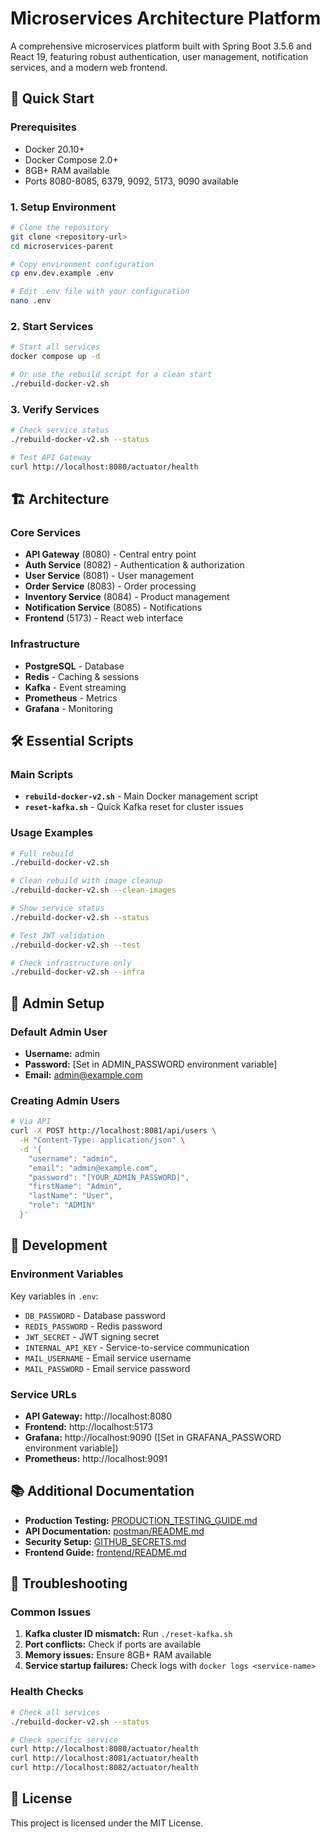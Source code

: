 # Microservices Architecture Platform

A comprehensive microservices platform built with Spring Boot 3.5.6 and React 19, featuring robust authentication, user management, notification services, and a modern web frontend.

## 🚀 Quick Start

### Prerequisites
- Docker 20.10+
- Docker Compose 2.0+
- 8GB+ RAM available
- Ports 8080-8085, 6379, 9092, 5173, 9090 available

### 1. Setup Environment
```bash
# Clone the repository
git clone <repository-url>
cd microservices-parent

# Copy environment configuration
cp env.dev.example .env

# Edit .env file with your configuration
nano .env
```

### 2. Start Services
```bash
# Start all services
docker compose up -d

# Or use the rebuild script for a clean start
./rebuild-docker-v2.sh
```

### 3. Verify Services
```bash
# Check service status
./rebuild-docker-v2.sh --status

# Test API Gateway
curl http://localhost:8080/actuator/health
```

## 🏗️ Architecture

### Core Services
- **API Gateway** (8080) - Central entry point
- **Auth Service** (8082) - Authentication & authorization
- **User Service** (8081) - User management
- **Order Service** (8083) - Order processing
- **Inventory Service** (8084) - Product management
- **Notification Service** (8085) - Notifications
- **Frontend** (5173) - React web interface

### Infrastructure
- **PostgreSQL** - Database
- **Redis** - Caching & sessions
- **Kafka** - Event streaming
- **Prometheus** - Metrics
- **Grafana** - Monitoring

## 🛠️ Essential Scripts

### Main Scripts
- **`rebuild-docker-v2.sh`** - Main Docker management script
- **`reset-kafka.sh`** - Quick Kafka reset for cluster issues

### Usage Examples
```bash
# Full rebuild
./rebuild-docker-v2.sh

# Clean rebuild with image cleanup
./rebuild-docker-v2.sh --clean-images

# Show service status
./rebuild-docker-v2.sh --status

# Test JWT validation
./rebuild-docker-v2.sh --test

# Check infrastructure only
./rebuild-docker-v2.sh --infra
```

## 👤 Admin Setup

### Default Admin User
- **Username:** admin
- **Password:** [Set in ADMIN_PASSWORD environment variable]
- **Email:** admin@example.com

### Creating Admin Users
```bash
# Via API
curl -X POST http://localhost:8081/api/users \
  -H "Content-Type: application/json" \
  -d '{
    "username": "admin",
    "email": "admin@example.com",
    "password": "[YOUR_ADMIN_PASSWORD]",
    "firstName": "Admin",
    "lastName": "User",
    "role": "ADMIN"
  }'
```

## 🔧 Development

### Environment Variables
Key variables in `.env`:
- `DB_PASSWORD` - Database password
- `REDIS_PASSWORD` - Redis password
- `JWT_SECRET` - JWT signing secret
- `INTERNAL_API_KEY` - Service-to-service communication
- `MAIL_USERNAME` - Email service username
- `MAIL_PASSWORD` - Email service password

### Service URLs
- **API Gateway:** http://localhost:8080
- **Frontend:** http://localhost:5173
- **Grafana:** http://localhost:9090 ([Set in GRAFANA_PASSWORD environment variable])
- **Prometheus:** http://localhost:9091

## 📚 Additional Documentation

- **Production Testing:** [PRODUCTION_TESTING_GUIDE.md](./PRODUCTION_TESTING_GUIDE.md)
- **API Documentation:** [postman/README.md](./postman/README.md)
- **Security Setup:** [GITHUB_SECRETS.md](./GITHUB_SECRETS.md)
- **Frontend Guide:** [frontend/README.md](./frontend/README.md)

## 🐛 Troubleshooting

### Common Issues
1. **Kafka cluster ID mismatch:** Run `./reset-kafka.sh`
2. **Port conflicts:** Check if ports are available
3. **Memory issues:** Ensure 8GB+ RAM available
4. **Service startup failures:** Check logs with `docker logs <service-name>`

### Health Checks
```bash
# Check all services
./rebuild-docker-v2.sh --status

# Check specific service
curl http://localhost:8080/actuator/health
curl http://localhost:8081/actuator/health
curl http://localhost:8082/actuator/health
```

## 📄 License

This project is licensed under the MIT License.